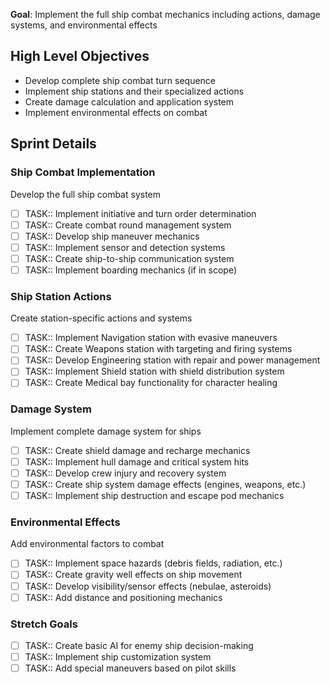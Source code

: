 **Goal**: Implement the full ship combat mechanics including actions, damage systems, and environmental effects

## High Level Objectives

- Develop complete ship combat turn sequence
- Implement ship stations and their specialized actions
- Create damage calculation and application system
- Implement environmental effects on combat

## Sprint Details

### Ship Combat Implementation

Develop the full ship combat system

- [ ] TASK:: Implement initiative and turn order determination
- [ ] TASK:: Create combat round management system
- [ ] TASK:: Develop ship maneuver mechanics
- [ ] TASK:: Implement sensor and detection systems
- [ ] TASK:: Create ship-to-ship communication system
- [ ] TASK:: Implement boarding mechanics (if in scope)

### Ship Station Actions

Create station-specific actions and systems

- [ ] TASK:: Implement Navigation station with evasive maneuvers
- [ ] TASK:: Create Weapons station with targeting and firing systems
- [ ] TASK:: Develop Engineering station with repair and power management
- [ ] TASK:: Implement Shield station with shield distribution system
- [ ] TASK:: Create Medical bay functionality for character healing

### Damage System

Implement complete damage system for ships

- [ ] TASK:: Create shield damage and recharge mechanics
- [ ] TASK:: Implement hull damage and critical system hits
- [ ] TASK:: Develop crew injury and recovery system
- [ ] TASK:: Create ship system damage effects (engines, weapons, etc.)
- [ ] TASK:: Implement ship destruction and escape pod mechanics

### Environmental Effects

Add environmental factors to combat

- [ ] TASK:: Implement space hazards (debris fields, radiation, etc.)
- [ ] TASK:: Create gravity well effects on ship movement
- [ ] TASK:: Develop visibility/sensor effects (nebulae, asteroids)
- [ ] TASK:: Add distance and positioning mechanics

### Stretch Goals

- [ ] TASK:: Create basic AI for enemy ship decision-making
- [ ] TASK:: Implement ship customization system
- [ ] TASK:: Add special maneuvers based on pilot skills